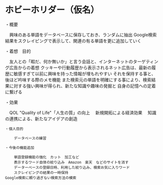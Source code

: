 # ホビーホリダー（仮名）

・概要

　興味のある単語をデータベースに保存しておき、ランダムに抽出
Google検索結果をスクレイピングで表示して、関連の有る単語を更に追加していく

・着想　目的

　友人との「暇だ、何か無いか」と言う会話と、インターネットのターゲティング広告からの着想
クッキーや行動履歴から表示されるネット広告は、最新の履歴に敏感すぎて以前に興味を持った情報が埋もれやすい
それを保持する事と、後ほど吟味する際のメモ機能
また検索元の単語を明確にする事により、検索結果に対する強い興味が得られ、新たな知識や趣味の発掘と
自身の記憶への定着に繋げる
　

・効果

　QOL "Quality of Life"「人生の質」の向上
　新規開拓による経済効果
　知識の連携による、新たなアイデアの創造




	・個人目的

		データベースの練習

	・今後の機能追加

		単語登録機能の強化　カット　加工など
		表示するワード自体の絞り込み　Amazon　楽天　などのサイトを消す
		データーベースの登録日時、利用した絞り込み、検索お気に入りワード
		スクレイピングの結果の一時保持
	Google検索に頼り過ぎない検索方法の模索

